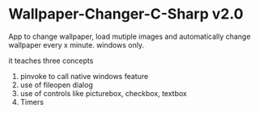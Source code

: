 # Wallpaper-Changer-C-Sharp v2.0
App to change wallpaper, load mutiple images and automatically change wallpaper every x minute. windows only.

it teaches three concepts
1. pinvoke to call native windows feature
2. use of fileopen dialog
3. use of controls like picturebox, checkbox, textbox
4. Timers
